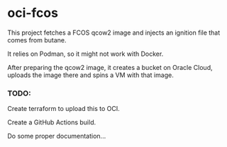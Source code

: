 # oci-fcos

This project fetches a FCOS qcow2 image and injects an ignition file that comes from butane.

It relies on Podman, so it might not work with Docker.

After preparing the qcow2 image, it creates a bucket on Oracle Cloud, uploads the image there and spins a VM with that image.


### TODO:
Create terraform to upload this to OCI.

Create a GitHub Actions build.

Do some proper documentation...